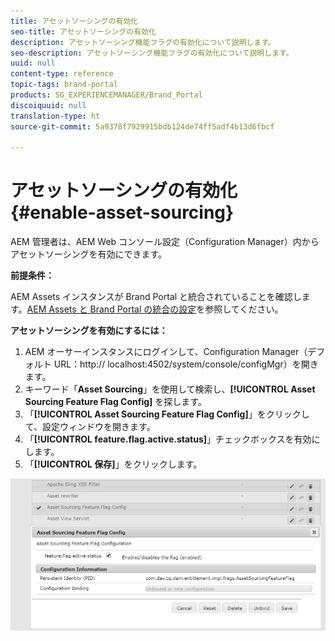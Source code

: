 ```yaml
---
title: アセットソーシングの有効化
seo-title: アセットソーシングの有効化
description: アセットソーシング機能フラグの有効化について説明します。
seo-description: アセットソーシング機能フラグの有効化について説明します。
uuid: null
content-type: reference
topic-tags: brand-portal
products: SG_EXPERIENCEMANAGER/Brand_Portal
discoiquuid: null
translation-type: ht
source-git-commit: 5a9378f7929915bdb124de74ff5adf4b13d6fbcf

---
```



# アセットソーシングの有効化 {#enable-asset-sourcing}

AEM 管理者は、AEM Web コンソール設定（Configuration Manager）内からアセットソーシングを有効にできます。

**前提条件：**

AEM Assets インスタンスが Brand Portal と統合されていることを確認します。[AEM Assets と Brand Portal の統合の設定](https://helpx.adobe.com/jp/experience-manager/6-5/assets/using/brand-portal-configuring-integration.html)を参照してください。

**アセットソーシングを有効にするには：**
1. AEM オーサーインスタンスにログインして、Configuration Manager（デフォルト URL：http:// localhost:4502/system/console/configMgr）を開きます。
1. キーワード「**Asset Sourcing**」を使用して検索し、**[!UICONTROL Asset Sourcing Feature Flag Config]** を探します。
1. 「**[!UICONTROL Asset Sourcing Feature Flag Config]**」をクリックして、設定ウィンドウを開きます。
1. 「**[!UICONTROL feature.flag.active.status]**」チェックボックスを有効にします。
1. 「**[!UICONTROL 保存]**」をクリックします。

![](assets/enable-asset-sourcing.png)
